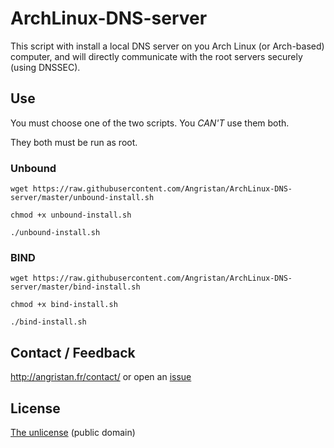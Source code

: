 # ArchLinux-DNS-server
This script with install a local DNS server on you Arch Linux (or Arch-based) computer, and will directly communicate with the root servers securely (using DNSSEC).


## Use

You must choose one of the two scripts. You *CAN'T* use them both. 

They both must be run as root.

### Unbound
`wget https://raw.githubusercontent.com/Angristan/ArchLinux-DNS-server/master/unbound-install.sh`

`chmod +x unbound-install.sh`

`./unbound-install.sh`

### BIND
`wget https://raw.githubusercontent.com/Angristan/ArchLinux-DNS-server/master/bind-install.sh`

`chmod +x bind-install.sh`

`./bind-install.sh`

## Contact / Feedback 

http://angristan.fr/contact/ or open an [issue](https://github.com/Angristan/ArchLinux-DNS-server/issues)

## License

[The unlicense](https://github.com/Angristan/ArchLinux-DNS-server/blob/master/LICENSE) (public domain)
